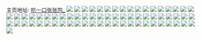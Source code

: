 主页地址: [吃一口张张包_](https://weibo.com/u/5507389801) 
![](https://wx4.sinaimg.cn/mw2000/0060IrFLly1h9odafuwzkj33402c0b2b.jpg) 
![](https://wx4.sinaimg.cn/mw2000/0060IrFLly1h9odar1flwj32d035c7wk.jpg) 
![](https://wx4.sinaimg.cn/mw2000/0060IrFLly1h9odaix05uj33402c0npf.jpg) 
![](https://wx4.sinaimg.cn/mw2000/0060IrFLly1h9lslw0qa5j33402c0npe.jpg) 
![](https://wx4.sinaimg.cn/mw2000/0060IrFLly1h9k24d8onqj31rc2cge82.jpg) 
![](https://wx4.sinaimg.cn/mw2000/0060IrFLly1h9k23oiphvj32c0340npe.jpg) 
![](https://wx4.sinaimg.cn/mw2000/0060IrFLly1h8zu9jes78j30zu25o1fw.jpg) 
![](https://wx4.sinaimg.cn/mw2000/0060IrFLly1h8zu9kf9mcj30zu25o7te.jpg) 
![](https://wx4.sinaimg.cn/mw2000/0060IrFLly1h8zu9kw6rjj30zu25o4q8.jpg) 
![](https://wx4.sinaimg.cn/mw2000/0060IrFLly1h8zu9liq2rj30zu25o1kx.jpg) 
![](https://wx4.sinaimg.cn/mw2000/0060IrFLly1h8zu9m760oj30zu25o1kx.jpg) 
![](https://wx4.sinaimg.cn/mw2000/0060IrFLly1h8zu9mvm7dj30zu25ono3.jpg) 
![](https://wx4.sinaimg.cn/mw2000/0060IrFLly1h8zu9iuygtj30zu25oqrj.jpg) 
![](https://wx4.sinaimg.cn/mw2000/0060IrFLly1h8zu9nffgsj30zu25okat.jpg) 
![](https://wx4.sinaimg.cn/mw2000/0060IrFLly1h8zu9nxnlyj30zu25o4j8.jpg) 
![](https://wx4.sinaimg.cn/mw2000/0060IrFLly1h8zu9ob663j30zu25onlw.jpg) 
![](https://wx4.sinaimg.cn/mw2000/0060IrFLly1h8vmd5tyevj30y70y7jym.jpg) 
![](https://wx4.sinaimg.cn/mw2000/0060IrFLly1h8t8jb403vj30zo0aljsg.jpg) 
![](https://wx4.sinaimg.cn/mw2000/0060IrFLly1h84hw20l0rj30zu25oe1f.jpg) 
![](https://wx4.sinaimg.cn/mw2000/0060IrFLly1h84hw2gorlj30zu25otpy.jpg) 
![](https://wx4.sinaimg.cn/mw2000/0060IrFLly1h84hw2z0nhj30zu25oqpo.jpg) 
![](https://wx4.sinaimg.cn/mw2000/0060IrFLly1h84hw3pmsnj30zu25otsr.jpg) 
![](https://wx4.sinaimg.cn/mw2000/0060IrFLly1h8258lao0zj31au2bau0x.jpg) 
![](https://wx4.sinaimg.cn/mw2000/0060IrFLly1h8258muqrdj31ng2xphdu.jpg) 
![](https://wx4.sinaimg.cn/mw2000/0060IrFLly1h7td13c4vfj31sc2dskjm.jpg) 
![](https://wx4.sinaimg.cn/mw2000/0060IrFLly1h7td11qjclj31o12814qq.jpg) 
![](https://wx4.sinaimg.cn/mw2000/0060IrFLly1h7td1j4vc4j32c03401kz.jpg) 
![](https://wx4.sinaimg.cn/mw2000/0060IrFLly1h7schccr1xj30zu1bo7wh.jpg) 
![](https://wx4.sinaimg.cn/mw2000/0060IrFLly1h7schblpmgj30zu1bs4qp.jpg) 
![](https://wx4.sinaimg.cn/mw2000/0060IrFLly1h7schaoxbtj31sc2dsnpe.jpg) 
![](https://wx4.sinaimg.cn/mw2000/0060IrFLly1h7rw2uef7mj30xb4ij1kx.jpg) 
![](https://wx4.sinaimg.cn/mw2000/0060IrFLly1h7rw2to5hoj315o6mtnpd.jpg) 
![](https://wx4.sinaimg.cn/mw2000/0060IrFLly1h6u7jrjzmdj32c0340npd.jpg) 
![](https://wx4.sinaimg.cn/mw2000/0060IrFLly1h6u7jjozrcj31j221fb29.jpg) 
![](https://wx4.sinaimg.cn/mw2000/0060IrFLly1h6u7jx065ij31nt27raih.jpg) 
![](https://wx4.sinaimg.cn/mw2000/0060IrFLly1h6u7jz52cvj31uc2gg4qq.jpg) 
![](https://wx4.sinaimg.cn/mw2000/0060IrFLly1h6u7k1m0kcj31u02g0qku.jpg) 
![](https://wx4.sinaimg.cn/mw2000/0060IrFLly1h6u7k51w4nj31zb2n3kjm.jpg) 
![](https://wx4.sinaimg.cn/mw2000/0060IrFLly1h6thblu7dsj32c0340npd.jpg) 
![](https://wx4.sinaimg.cn/mw2000/0060IrFLly1h6thbnwu5sj32c034048w.jpg) 
![](https://wx4.sinaimg.cn/mw2000/0060IrFLly1h6thbpu8v1j32c03407wi.jpg) 
![](https://wx4.sinaimg.cn/mw2000/0060IrFLly1h6q2our7boj32a031cao5.jpg) 
![](https://wx4.sinaimg.cn/mw2000/0060IrFLly1h6q2oijsj2j32c03404qr.jpg) 
![](https://wx4.sinaimg.cn/mw2000/0060IrFLly1h6q2ovxxh1j30sg0sgdre.jpg) 
![](https://wx4.sinaimg.cn/mw2000/0060IrFLly1h6q2p7edpmj32ak323x6q.jpg) 
![](https://wx4.sinaimg.cn/mw2000/0060IrFLly1h6q2p9wpr1j326b2we7wi.jpg) 
![](https://wx4.sinaimg.cn/mw2000/0060IrFLly1h6khoxsv7gj32c03401ky.jpg) 
![](https://wx4.sinaimg.cn/mw2000/0060IrFLly1h6khpjc2tnj32c03404qs.jpg) 
![](https://wx4.sinaimg.cn/mw2000/0060IrFLly1h5p3rxehlzj32bc2c01ky.jpg) 
![](https://wx4.sinaimg.cn/mw2000/0060IrFLly1h53t9w78zbj317p1x9trb.jpg) 
![](https://wx4.sinaimg.cn/mw2000/0060IrFLly1h53t9vh0sej31b31xw178.jpg) 
![](https://wx4.sinaimg.cn/mw2000/0060IrFLgy1h4z0slv7esj31sc2dsnpd.jpg) 
![](https://wx4.sinaimg.cn/mw2000/0060IrFLgy1h4z0snqcrvj31sc2dsqv5.jpg) 
![](https://wx4.sinaimg.cn/mw2000/0060IrFLly1h2ij9ow6asj31r03401kx.jpg) 
![](https://wx4.sinaimg.cn/mw2000/0060IrFLly1h2ij9rkk7dj31r03404qp.jpg) 
![](https://wx4.sinaimg.cn/mw2000/0060IrFLly1h2h8rgv4eyj30zo18lafc.jpg) 
![](https://wx4.sinaimg.cn/mw2000/0060IrFLly1h2h8rwpus5j32c03401ky.jpg) 
![](https://wx4.sinaimg.cn/mw2000/0060IrFLly1h2afihefecj32c0340e82.jpg) 
![](https://wx4.sinaimg.cn/mw2000/0060IrFLly1h2afp0q6ffj321m2q51ky.jpg) 
![](https://wx4.sinaimg.cn/mw2000/0060IrFLly1h1qyco3xstj31o52ywb29.jpg) 
![](https://wx4.sinaimg.cn/mw2000/0060IrFLly1h1qz8kpsosj31r03407wh.jpg) 
![](https://wx4.sinaimg.cn/mw2000/0060IrFLly1h1bk6j6i5lj32c0340kjl.jpg) 
![](https://wx4.sinaimg.cn/mw2000/0060IrFLly1h1bk6k35wcj32c0340qv5.jpg) 
![](https://wx4.sinaimg.cn/mw2000/0060IrFLly1gzy4mrhuvyj32c0340npe.jpg) 
![](https://wx4.sinaimg.cn/mw2000/0060IrFLly1gzqsckoib3j32ax32kx6q.jpg) 
![](https://wx4.sinaimg.cn/mw2000/0060IrFLly1gr5l3m0xo6j32yo4g0x6v.jpg) 
![](https://wx4.sinaimg.cn/mw2000/0060IrFLly1gr5l3y5in6j32yo4g07wm.jpg) 
![](https://wx4.sinaimg.cn/mw2000/0060IrFLly1gr5l3oa3rej322o3401ky.jpg) 

